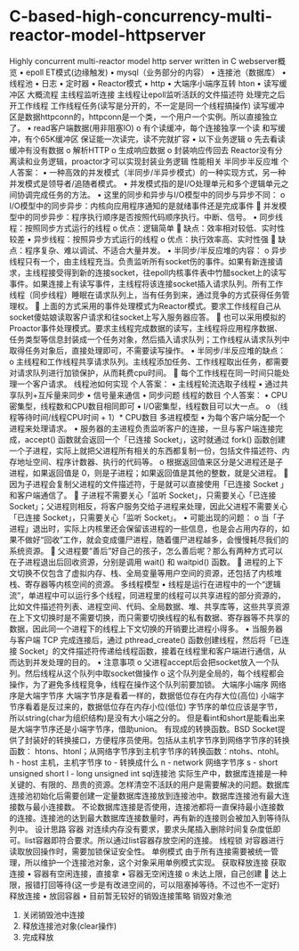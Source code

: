 # C-based-high-concurrency-multi-reactor-model-httpserver
Highly concurrent multi-reactor model http server written in C
webserver概览
•	epoll ET模式(边缘触发) 
•	mysql（业务部分的内容） 
•	连接池（数据库） 
•	线程池 
•	日志 
•	定时器 
•	Reactor模式 
•	http 
•	大端序小端序互转 hton 
•	读写缓冲区 
大概流程
主线程监听连接
主线程让epoll监听活跃的文件描述符
处理完之后开工作线程
工作线程任务(读写是分开的，不一定是同一个线程搞操作)
读写缓冲区是数据httpconn的，httpconn是一个类，一个用户一个实例。所以直接独立了。
•	read客户端数据(用非阻塞IO)
o	有个读缓冲，每个连接独享一个读 和写缓冲，有个65K缓冲区 保证能一次读完，读不完就扩容 
•	以下业务逻辑
o	先去看读缓冲有没有数据 
o	解析HTTP 
o	生成响应数据 
o	封装响应传回去 
Reactor没有分离读和业务逻辑，proactor才可以实现封装业务逻辑
性能相关
半同步半反应堆
个人答案：
•	一种高效的并发模式（半同步/半异步模式）的一种实现方式，另一种并发模式是领导者/追随者模式。 
•	并发模式指的是I/O处理单元和多个逻辑单元之间协调完成任务的方法。 
•	这里的同步和异步与I/O模型中的同步与异步不同：
o	I/O模型中的同步异步：内核向应用程序通知的是就绪事件还是完成事件
	并发模型中的同步异步：程序执行顺序是否按照代码顺序执行。中断、信号。 
•	同步线程：按照同步方式运行的线程
o	优点：逻辑简单
	缺点：效率相对较低、实时性较差 
•	异步线程：按照异步方式运行的线程
o	优点：执行效率高、实时性强
	缺点：程序复杂、难以调试、不适合大量并发。 
•	半同步/半反应堆的内容：
o	异步线程只有一个，由主线程充当。负责监听所有socket伤的事件。如果有新连接请求，主线程接受得到新的连接socket，往epoll内核事件表中竹醋socket上的读写事件。如果连接上有读写事件，主线程将该连接socket插入请求队列。所有工作线程（同步线程）睡眠在请求队列上，当有任务到来，通过竞争的方式获得任务管理权。
	上面的方式采用的事件处理模式为Reactor模式。要求工作线程自己从socket傻姑娘读取客户请求和往socket上写入服务器应答。 
	也可以采用模拟的Proactor事件处理模式。要求主线程完成数据的读写，主线程将应用程序数据、任务类型等信息封装成一个任务对象，然后插入请求队列；工作线程从请求队列中取得任务对象后，直接处理即可，不需要读写操作。 
•	半同步/半反应堆的缺点：
o	主线程和工作线程共享请求队列。主线程添加任务、工作线程取出任务，都需要对请求队列进行加锁保护，从而耗费cpu时间。
	每个工作线程在同一时间只能处理一个客户请求。 
线程池如何实现
个人答案：
•	主线程轮流选取子线程 
•	通过共享队列+互斥量来同步 
•	信号量来通信 
•	同步问题 
线程的数目
个人答案：
•	CPU密集型，线程数和CPU数目相同即可 
•	I/O密集型，线程数目可以大一点。
o	（线程等待时间/线程CPU时间 + 1）* CPU数目 
多进程模型
•	为每个客户端分配一个进程来处理请求。
•	服务器的主进程负责监听客户的连接，一旦与客户端连接完成，accept() 函数就会返回一个「已连接 Socket」，这时就通过 fork() 函数创建一个子进程，实际上就把父进程所有相关的东西都复制一份，包括文件描述符、内存地址空间、程序计数器、执行的代码等。
o	根据返回值来区分是父进程还是子进程，如果返回值是 0，则是子进程；如果返回值是其他的整数，就是父进程。
	因为子进程会复制父进程的文件描述符，于是就可以直接使用「已连接 Socket 」和客户端通信了。 
	子进程不需要关心「监听 Socket」，只需要关心「已连接 Socket」；父进程则相反，将客户服务交给子进程来处理，因此父进程不需要关心「已连接 Socket」，只需要关心「监听 Socket」。 
•	可能出现的问题：
o	当「子进程」退出时，实际上内核里还会保留该进程的一些信息，也是会占用内存的，如果不做好“回收”工作，就会变成僵尸进程，随着僵尸进程越多，会慢慢耗尽我们的系统资源。
	父进程要“善后”好自己的孩子，怎么善后呢？那么有两种方式可以在子进程退出后回收资源，分别是调用 wait() 和 waitpid() 函数。 
	进程的上下文切换不仅包含了虚拟内存、栈、全局变量等用户空间的资源，还包括了内核堆栈、寄存器等内核空间的资源。 
多线程模型
•	线程是运行在进程中的一个“逻辑流”，单进程中可以运行多个线程，同进程里的线程可以共享进程的部分资源的，比如文件描述符列表、进程空间、代码、全局数据、堆、共享库等，这些共享资源在上下文切换时是不需要切换，而只需要切换线程的私有数据、寄存器等不共享的数据，因此同一个进程下的线程上下文切换的开销要比进程小得多。 
•	当服务器与客户端 TCP 完成连接后，通过 pthread_create() 函数创建线程，然后将「已连接 Socket」的文件描述符传递给线程函数，接着在线程里和客户端进行通信，从而达到并发处理的目的。 
•	注意事项
o	父进程accept后会把socket放入一个队列。然后线程从这个队列中取socket做操作 
o	这个队列是全局的，每个线程都会操作，为了避免多线程竞争，线程在操作这个队列前要加锁。 
大端序小端序
网络序是大端字节序
大端字节序是看着一样的，数据低位存在内存大位(高位)
小端字节序看着是反过来的，数据低位存在内存小位(低位)
字节序的单位应该是字节，所以string(char为组织结构)是没有大小端之分的。
但是看int和short是能看出来是大端字节序还是小端字节序，借助union。
有现成的转换函数。BSD Socket提供了封装好的转换接口，方便程序员使用。包括从主机字节序到网络字节序的转换函数： htons、htonl；从网络字节序到主机字节序的转换函数：ntohs、ntohl。
h   - host 主机，主机字节序
to  - 转换成什么
n   - network  网络字节序
s   - short  unsigned short 
l   - long  unsigned int
sql连接池
实际生产中，数据库连接是一种关键的、有限的、昂贵的资源。怎样清空不活跃的用户是需要解决的问题。数据库连接池初始化后需要创建一定量数据库连接放到连接池中。数据库连接池有最大连接数与最小连接数。
不论数据库连接是否使用，连接池都将一直保持最小连接数的连接。连接池的达到最大数据库连接数量时，再有新的连接则会被加入到等待队列中。
设计思路
容器
对连续内存没有要求，要求头尾插入删除时间复杂度低即可。list容器即符合要求。所以通过list容器存放空闲的连接。
线程锁
对容器进行读取放回操作时，需要加锁保证安全性。
单例模式
由于所有连接需要被统一管理，所以维护一个连接池对象，这个对象采用单例模式实现。
获取释放连接
获取连接
•	容器有空闲连接，直接拿 
•	容器无空闲连接
o	未达上限，自己创建
	达上限，报错打回等待(这一步是有改进空间的，可以阻塞掉等待。不过也不一定好) 
释放连接
•	放回容器 
•	目前暂无较好的销毁连接策略 
销毁对象池
1.	关闭销毁池中连接 
2.	释放连接池对象(clear操作) 
3.	完成释放 
